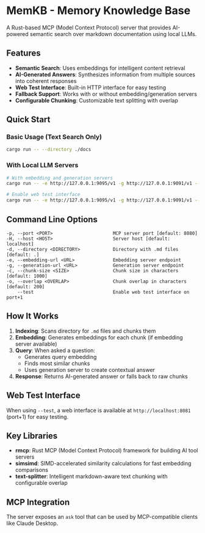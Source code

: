 # MemKB - Memory Knowledge Base

A Rust-based MCP (Model Context Protocol) server that provides AI-powered semantic search over markdown documentation using local LLMs.

## Features

- **Semantic Search**: Uses embeddings for intelligent content retrieval
- **AI-Generated Answers**: Synthesizes information from multiple sources into coherent responses
- **Web Test Interface**: Built-in HTTP interface for easy testing
- **Fallback Support**: Works with or without embedding/generation servers
- **Configurable Chunking**: Customizable text splitting with overlap

## Quick Start

### Basic Usage (Text Search Only)
```bash
cargo run -- --directory ./docs
```

### With Local LLM Servers
```bash
# With embedding and generation servers
cargo run -- -e http://127.0.0.1:9095/v1 -g http://127.0.0.1:9091/v1 --directory ./docs

# Enable web test interface
cargo run -- -e http://127.0.0.1:9095/v1 -g http://127.0.0.1:9091/v1 --directory ./docs --test
```

## Command Line Options

```
-p, --port <PORT>                      MCP server port [default: 8080]
-H, --host <HOST>                      Server host [default: localhost]
-d, --directory <DIRECTORY>            Directory with .md files [default: .]
-e, --embedding-url <URL>              Embedding server endpoint
-g, --generation-url <URL>             Generation server endpoint  
-c, --chunk-size <SIZE>                Chunk size in characters [default: 1000]
-o, --overlap <OVERLAP>                Chunk overlap in characters [default: 200]
    --test                             Enable web test interface on port+1
```

## How It Works

1. **Indexing**: Scans directory for `.md` files and chunks them
2. **Embedding**: Generates embeddings for each chunk (if embedding server available)
3. **Query**: When asked a question:
   - Generates query embedding
   - Finds most similar chunks
   - Uses generation server to create contextual answer
4. **Response**: Returns AI-generated answer or falls back to raw chunks

## Web Test Interface

When using `--test`, a web interface is available at `http://localhost:8081` (port+1) for easy testing.

## Key Libraries

- **rmcp**: Rust MCP (Model Context Protocol) framework for building AI tool servers
- **simsimd**: SIMD-accelerated similarity calculations for fast embedding comparisons
- **text-splitter**: Intelligent markdown-aware text chunking with configurable overlap

## MCP Integration

The server exposes an `ask` tool that can be used by MCP-compatible clients like Claude Desktop.